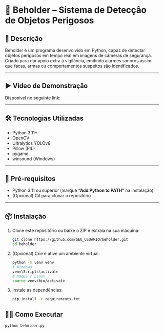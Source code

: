 # 🎥 Beholder – Sistema de Detecção de Objetos Perigosos

## 🚀 Descrição

Beholder é um programa desenvolvido em Python, capaz de detectar objetos perigosos em tempo real em imagens de câmeras de segurança. Criado para dar apoio extra à vigilância, emitindo alarmes sonoros assim que facas, armas ou comportamentos suspeitos são identificados.

---

## ▶️ Vídeo de Demonstração

Disponível no seguinte link: 

---

## 🛠️ Tecnologias Utilizadas

- Python 3.11+
- OpenCV
- Ultralytics YOLOv8
- Pillow (PIL)
- pygame
- winsound (Windows)

---

## 📝 Pré-requisitos

- Python 3.11 ou superior (marque **“Add Python to PATH”** na instalação)
- (Opcional) Git para clonar o repositório

---

## 📦 Instalação

1. Clone este repositório ou baixe o ZIP e extraia na sua máquina:
   ```bash
   git clone https://github.com/SEU_USUARIO/beholder.git
   cd beholder

2. (Opcional) Crie e ative um ambiente virtual:
   ```bash
   python -m venv venv
   # Windows
   venv\Scripts\activate
   # macOS / Linux
   source venv/bin/activate

3. Instale as dependências:
   ```bash
   pip install -r requirements.txt

## 🏃‍♂️ Como Executar
   ```bash
   python beholder.py

